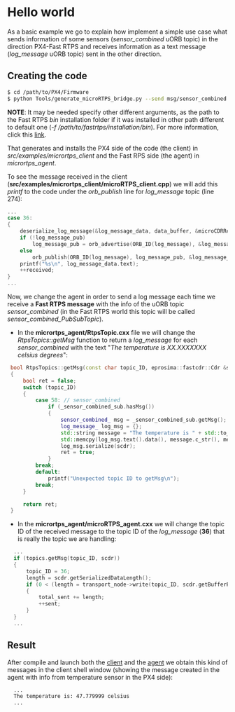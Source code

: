 # Hello world

As a basic example we go to explain how implement a simple use case what sends information of some sensors (*sensor_combined* uORB topic) in the direction PX4-Fast RTPS and receives information as a text message (*log_message* uORB topic) sent in the other direction.

## Creating the code

  ``` sh
  $ cd /path/to/PX4/Firmware
  $ python Tools/generate_microRTPS_bridge.py --send msg/sensor_combined.msg --receive msg/sensor_combined.msg msg/log_message.msg
  ```
**NOTE**: It may be needed specify other different arguments, as the path to the Fast RTPS *bin* installation folder if it was installed in other path different to default one (*-f /path/to/fastrtps/installation/bin*). For more information, click this [link](README.md#generate-and-installing-the-client-and-the-agent).

That generates and installs the PX4 side of the code (the client) in *src/examples/micrortps_client* and the Fast RPS side (the agent) in *micrortps_agent*.

To see the message received in the client (**src/examples/micrortps_client/microRTPS_client.cpp**) we will add this *printf* to the code under the *orb_publish* line for *log_message* topic (line 274):

  ```cpp
  ...
  case 36:
  {
      deserialize_log_message(&log_message_data, data_buffer, &microCDRReader);
      if (!log_message_pub)
          log_message_pub = orb_advertise(ORB_ID(log_message), &log_message_data);
      else
          orb_publish(ORB_ID(log_message), log_message_pub, &log_message_data);
      printf("%s\n", log_message_data.text);
      ++received;
  }
  ...
  ```
 Now, we change the agent in order to send a log message each time we receive a **Fast RTPS message** with the info of the uORB topic *sensor_combined* (in the Fast RTPS world this topic will be called *sensor_combined_PubSubTopic*).

  - In the **micrortps_agent/RtpsTopic.cxx** file we will change the *RtpsTopics::getMsg* function to return a *log_message* for each *sensor_combined* with the text "*The temperature is XX.XXXXXXX celsius degrees*":

```cpp
 bool RtpsTopics::getMsg(const char topic_ID, eprosima::fastcdr::Cdr &scdr)
 {
     bool ret = false;
     switch (topic_ID)
     {
         case 58: // sensor_combined
             if (_sensor_combined_sub.hasMsg())
             {
                 sensor_combined_ msg = _sensor_combined_sub.getMsg();
                 log_message_ log_msg = {};
                 std::string message = "The temperature is " + std::to_string(msg.baro_temp_celcius()) + " celsius degrees";
                 std::memcpy(log_msg.text().data(), message.c_str(), message.length());
                 log_msg.serialize(scdr);
                 ret = true;
             }
         break;
         default:
             printf("Unexpected topic ID to getMsg\n");
         break;
     }

     return ret;
 }
 ```

 - In the **micrortps_agent/microRTPS_agent.cxx** we will change the topic ID of the received message to the topic ID of the *log_message* (**36**) that is really the topic we are handling:

```cpp
  ...
  if (topics.getMsg(topic_ID, scdr))
  {
      topic_ID = 36;
      length = scdr.getSerializedDataLength();
      if (0 < (length = transport_node->write(topic_ID, scdr.getBufferPointer(), length)))
      {
          total_sent += length;
          ++sent;
      }
  }
  ...
```
## Result

After compile and launch both the [client](README.md#px4-firmware-the-micro-rtps-client) and the [agent](README.md#fast-rtps-the-micro-rtps-agent) we obtain this kind of messages in the client shell window (showing the message created in the agent with info from temperature sensor in the PX4 side):

```sh
  ...
  The temperature is: 47.779999 celsius
  ...
```
